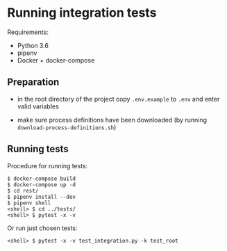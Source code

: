 # Running integration tests

Requirements:
- Python 3.6
- pipenv
- Docker + docker-compose


## Preparation

- in the root directory of the project copy `.env.example` to `.env`  and enter valid variables

- make sure process definitions have been downloaded (by running `download-process-definitions.sh`)

## Running tests

Procedure for running tests:
```
$ docker-compose build
$ docker-compose up -d
$ cd rest/
$ pipenv install --dev
$ pipenv shell
<shell> $ cd ../tests/
<shell> $ pytest -x -v 
```

Or run just chosen tests:
```
<shell> $ pytest -x -v test_integration.py -k test_root
```
